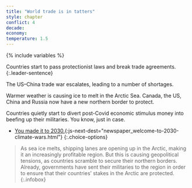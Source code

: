 ```yaml
---
title: "World trade is in tatters"
style: chapter
conflict: 4
decade: 
economy: 
temperature: 1.5
---
```


{% include variables %}

Countries start to pass protectionist laws and break trade agreements. 
{:.leader-sentence}

The US–China trade war escalates, leading to a number of shortages.

Warmer weather is causing ice to melt in the Arctic Sea. Canada, the US, China and Russia now have a new northern border to protect.

Countries quietly start to divert post-Covid economic stimulus money into beefing up their militaries. You know, just in case.

- [You made it to 2030.](part-apge_2030.html){:js-next-dest="newspaper_welcome-to-2030-climate-wars.html"}
{:.choice-options}

> As sea ice melts, shipping lanes are opening up in the Arctic, making it an increasingly profitable region. But this is causing geopolitical tensions, as countries scramble to secure their northern borders. Already, governments have sent their militaries to the region in order to ensure that their countries’ stakes in the Arctic are protected.
{:.infobox}
